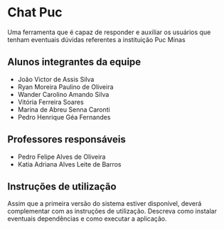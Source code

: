 # Chat Puc

Uma ferramenta que é capaz de responder e auxiliar os usuários que tenham eventuais dúvidas referentes a instituição Puc Minas

## Alunos integrantes da equipe

* João Victor de Assis Silva
* Ryan Moreira Paulino de Oliveira
* Wander Carolino Amando Silva
* Vitória Ferreira Soares
* Marina de Abreu Senna Caronti
* Pedro Henrique Géa Fernandes

## Professores responsáveis

* Pedro Felipe Alves de Oliveira
* Katia Adriana Alves Leite de Barros

## Instruções de utilização

Assim que a primeira versão do sistema estiver disponível, deverá complementar com as instruções de utilização. Descreva como instalar eventuais dependências e como executar a aplicação.
